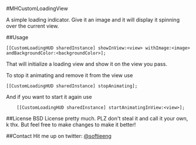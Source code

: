 #MHCustomLoadingView

A simple loading indicator. Give it an image and it will display it spinning over the current view.

##Usage

    [[CustomLoadingHUD sharedInstance] showInView:<view> withImage:<image> andBackgroundColor:<backgroundColor>];
That will initialize a loading view and show it on the view you pass.

To stop it animating and remove it from the view use

	[[CustomLoadingHUD sharedInstance] stopAnimating];

And if you want to start it again use

		[[CustomLoadingHUD sharedInstance] startAnimatingInView:<view>];

##License
BSD License pretty much. PLZ don't steal it and call it your own, k thx. But feel free to make changes to make it better!

##Contact
Hit me up on twitter: [@softieeng](https://twitter.com/softieeng)